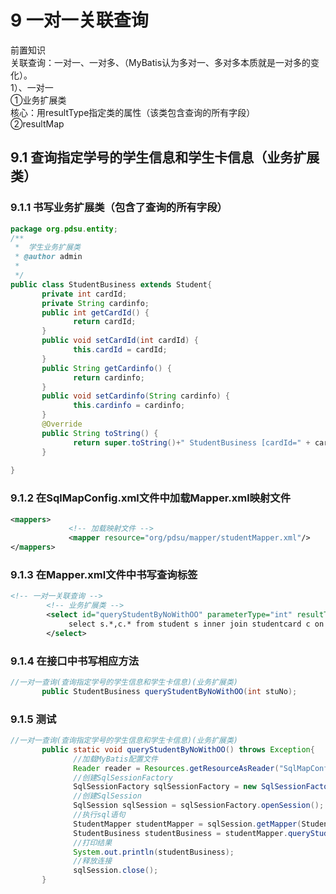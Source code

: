 # 9 一对一关联查询
前置知识<br>
关联查询：一对一、一对多、（MyBatis认为多对一、多对多本质就是一对多的变化）。<br>
1）、一对一<br>
①业务扩展类<br>
核心：用resultType指定类的属性（该类包含查询的所有字段）<br>
②resultMap<br>
## 9.1 查询指定学号的学生信息和学生卡信息（业务扩展类）
### 9.1.1 书写业务扩展类（包含了查询的所有字段）
```java
package org.pdsu.entity;
/**
 *  学生业务扩展类
 * @author admin
 *
 */
public class StudentBusiness extends Student{
       private int cardId;
       private String cardinfo;
       public int getCardId() {
              return cardId;
       }
       public void setCardId(int cardId) {
              this.cardId = cardId;
       }
       public String getCardinfo() {
              return cardinfo;
       }
       public void setCardinfo(String cardinfo) {
              this.cardinfo = cardinfo;
       }
       @Override
       public String toString() {
              return super.toString()+" StudentBusiness [cardId=" + cardId + ", cardinfo=" + cardinfo + "]";
       }
      
}
```
### 9.1.2 在SqlMapConfig.xml文件中加载Mapper.xml映射文件
```xml
<mappers>
             <!-- 加载映射文件 -->
             <mapper resource="org/pdsu/mapper/studentMapper.xml"/>
</mappers>
```
### 9.1.3 在Mapper.xml文件中书写查询标签
```xml
<!-- 一对一关联查询 -->
        <!-- 业务扩展类 -->
        <select id="queryStudentByNoWithOO" parameterType="int" resultType="StudentBusiness">
             select s.*,c.* from student s inner join studentcard c on s.cardid=c.cardid where s.stuno=#{stuNo}
        </select>
```
### 9.1.4 在接口中书写相应方法
```java
//一对一查询(查询指定学号的学生信息和学生卡信息)(业务扩展类)
       public StudentBusiness queryStudentByNoWithOO(int stuNo);
```
### 9.1.5 测试
```java
//一对一查询(查询指定学号的学生信息和学生卡信息)(业务扩展类)
       public static void queryStudentByNoWithOO() throws Exception{
              //加载MyBatis配置文件
              Reader reader = Resources.getResourceAsReader("SqlMapConfig.xml");
              //创建SqlSessionFactory
              SqlSessionFactory sqlSessionFactory = new SqlSessionFactoryBuilder().build(reader);
              //创建SqlSession
              SqlSession sqlSession = sqlSessionFactory.openSession();
              //执行sql语句
              StudentMapper studentMapper = sqlSession.getMapper(StudentMapper.class);
              StudentBusiness studentBusiness = studentMapper.queryStudentByNoWithOO(1);
              //打印结果
              System.out.println(studentBusiness);
              //释放连接
              sqlSession.close();
       }
```       

